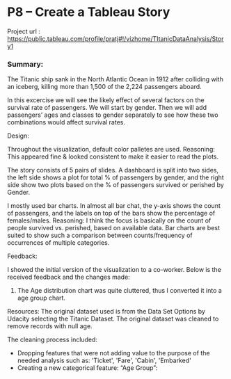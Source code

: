 # P8 – Create a Tableau Story

Project url : https://public.tableau.com/profile/pratj#!/vizhome/TItanicDataAnalysis/Story1

### Summary:

The Titanic ship sank in the North Atlantic Ocean in 1912 after colliding with an iceberg, killing more than 1,500 of the 2,224 passengers aboard. 

In this excercise we will see the likely effect of several factors on the survival rate of passengers. We will start by gender. Then we will add passengers’ ages and classes to gender separately to see how these two combinations would affect survival rates.


Design:

Throughout the visualization, default color palletes are used. 
Reasoning: This appeared fine & looked consistent to make it easier to read the plots. 

The story consists of 5 pairs of slides. A dashboard is split into two sides, the left side shows a plot for total % of passengers by gender, and the right side show two plots based on the % of passengers survived or perished by Gender.

I mostly used bar charts. In almost all bar chat, the y-axis shows the count of passengers, and the labels on top of the bars show the percentage of females/males. 
Reasoning: I think the focus is basically on the count of people survived vs. perished, based on available data. Bar charts are best suited to show such a comparison between counts/frequency of occurrences of multiple categories. 


Feedback:

I showed the initial version of the visualization to a co-worker. Below is the received feedback and the changes made: 
1.	The Age distribution chart was quite cluttered, thus I converted it into a age group chart.

Resources:
The original dataset used is from the Data Set Options by Udacity selecting the Titanic Dataset.  The original dataset was cleaned to remove records with null age.

The cleaning process included:
-	Dropping features that were not adding value to the purpose of the needed analysis such as: 'Ticket', 'Fare', 'Cabin', 'Embarked'
-	Creating a new categorical feature: “Age Group”:



